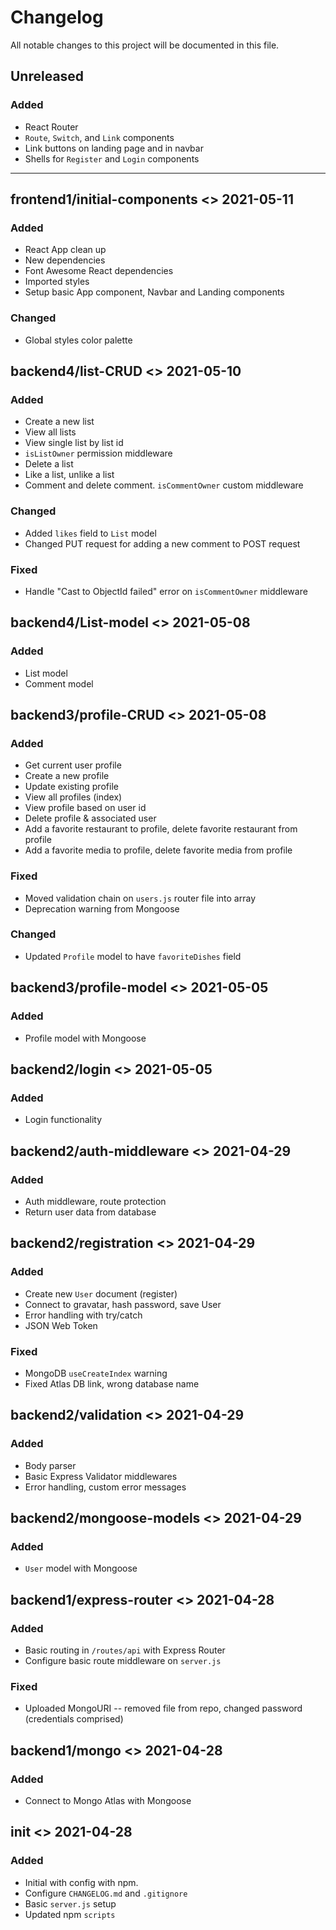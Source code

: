 # Changelog

All notable changes to this project will be documented in this file.

## Unreleased

### Added

-   React Router
-   `Route`, `Switch`, and `Link` components
-   Link buttons on landing page and in navbar
-   Shells for `Register` and `Login` components

---

## frontend1/initial-components <> 2021-05-11

### Added

-   React App clean up
-   New dependencies
-   Font Awesome React dependencies
-   Imported styles
-   Setup basic App component, Navbar and Landing components

### Changed

-   Global styles color palette

## backend4/list-CRUD <> 2021-05-10

### Added

-   Create a new list
-   View all lists
-   View single list by list id
-   `isListOwner` permission middleware
-   Delete a list
-   Like a list, unlike a list
-   Comment and delete comment. `isCommentOwner` custom middleware

### Changed

-   Added `likes` field to `List` model
-   Changed PUT request for adding a new comment to POST request

### Fixed

-   Handle "Cast to ObjectId failed" error on `isCommentOwner` middleware

## backend4/List-model <> 2021-05-08

### Added

-   List model
-   Comment model

## backend3/profile-CRUD <> 2021-05-08

### Added

-   Get current user profile
-   Create a new profile
-   Update existing profile
-   View all profiles (index)
-   View profile based on user id
-   Delete profile & associated user
-   Add a favorite restaurant to profile, delete favorite restaurant from profile
-   Add a favorite media to profile, delete favorite media from profile

### Fixed

-   Moved validation chain on `users.js` router file into array
-   Deprecation warning from Mongoose

### Changed

-   Updated `Profile` model to have `favoriteDishes` field

## backend3/profile-model <> 2021-05-05

### Added

-   Profile model with Mongoose

## backend2/login <> 2021-05-05

### Added

-   Login functionality

## backend2/auth-middleware <> 2021-04-29

### Added

-   Auth middleware, route protection
-   Return user data from database

## backend2/registration <> 2021-04-29

### Added

-   Create new `User` document (register)
-   Connect to gravatar, hash password, save User
-   Error handling with try/catch
-   JSON Web Token

### Fixed

-   MongoDB `useCreateIndex` warning
-   Fixed Atlas DB link, wrong database name

## backend2/validation <> 2021-04-29

### Added

-   Body parser
-   Basic Express Validator middlewares
-   Error handling, custom error messages

## backend2/mongoose-models <> 2021-04-29

### Added

-   `User` model with Mongoose

## backend1/express-router <> 2021-04-28

### Added

-   Basic routing in `/routes/api` with Express Router
-   Configure basic route middleware on `server.js`

### Fixed

-   Uploaded MongoURI -- removed file from repo, changed password (credentials comprised)

## backend1/mongo <> 2021-04-28

### Added

-   Connect to Mongo Atlas with Mongoose

## init <> 2021-04-28

### Added

-   Initial with config with npm.
-   Configure `CHANGELOG.md` and `.gitignore`
-   Basic `server.js` setup
-   Updated npm `scripts`

